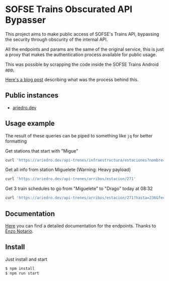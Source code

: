 # SOFSE Trains Obscurated API Bypasser

This project aims to make public access of SOFSE's Trains API,
bypassing the security through obscurity of the internal API.

All the endpoints and params are the same of the original service,
this is just a proxy that makes the authentication process available for public usage.

This was possible by scrapping the code inside the SOFSE Trains Android app,

[Here's a blog post](https://ariedro.dev/3-hack-trains-api/) describing what was the process behind this.

## Public instances

- [ariedro.dev](https://ariedro.dev/api-trenes)

## Usage example

The result of these queries can be piped to something like `jq` for better formatting

Get stations that start with "Migue"

```sh
curl 'https://ariedro.dev/api-trenes/infraestructura/estaciones?nombre=Migue'
```

Get all info from station Miguelete (Warning: Heavy payload)

```sh
curl 'https://ariedro.dev/api-trenes/arribos/estacion/271'
```

Get 3 train schedules to go from "Miguelete" to "Drago" today at 08:32

```sh
curl 'https://ariedro.dev/api-trenes/arribos/estacion/271?hasta=236&fecha=2025-03-25&hora=08:32&cantidad=3'
```

## Documentation

[Here](https://trenes.sofse.apidocs.ar/)  you can find a detailed documentation for the endpoints. Thanks to [Enzo Notario](https://github.com/enzonotario).

## Install

Just install and start

```sh
$ npm install
$ npm run start
```
